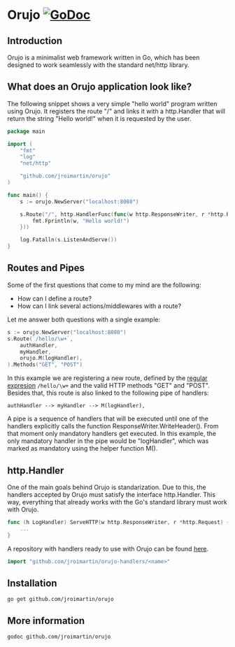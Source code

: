 # Orujo [![GoDoc](https://godoc.org/github.com/jroimartin/orujo?status.svg)](https://godoc.org/github.com/jroimartin/orujo)

## Introduction

Orujo is a minimalist web framework written in Go, which has been designed
to work seamlessly with the standard net/http library. 

## What does an Orujo application look like? 

The following snippet shows a very simple "hello world" program written using
Orujo. It registers the route "/" and links it with a http.Handler that will
return the string "Hello world!" when it is requested by the user.

```go
package main

import (
	"fmt"
	"log"
	"net/http"

	"github.com/jroimartin/orujo"
)

func main() {
	s := orujo.NewServer("localhost:8080")

	s.Route("/", http.HandlerFunc(func(w http.ResponseWriter, r *http.Request) {
		fmt.Fprintln(w, "Hello world!")
	}))

	log.Fatalln(s.ListenAndServe())
}
```

## Routes and Pipes

Some of the first questions that come to my mind are the following:

* How can I define a route?
* How can I link several actions/middlewares with a route?

Let me answer both questions with a single example:

```go
s := orujo.NewServer("localhost:8080")
s.Route(`/hello/\w+`,
	authHandler,
	myHandler,
	orujo.M(logHandler),
).Methods("GET", "POST")
```

In this example we are registering a new route, defined by the
[regular expresion](http://golang.org/pkg/regexp/) `/hello/\w+` and the valid
HTTP methods "GET" and "POST". Besides that, this route is also linked to the
following pipe of handlers:

```
authHandler --> myHandler --> M(logHandler),
```

A pipe is a sequence of handlers that will be executed until one of the handlers
explicitly calls the function ResponseWriter.WriteHeader(). From that moment
only mandatory handlers get executed. In this example, the only mandatory
handler in the pipe would be "logHandler", which was marked as mandatory using
the helper function M().

## http.Handler

One of the main goals behind Orujo is standarization. Due to this, the handlers
accepted by Orujo must satisfy the interface http.Handler. This way, everything
that already works with the Go's standard library must work with Orujo.

```go
func (h LogHandler) ServeHTTP(w http.ResponseWriter, r *http.Request) {
	...
}
```

A repository with handlers ready to use with Orujo can be found
[here](https://github.com/jroimartin/orujo-handlers).

```go
import "github.com/jroimartin/orujo-handlers/<name>"
```

## Installation

`go get github.com/jroimartin/orujo`

## More information

`godoc github.com/jroimartin/orujo`
